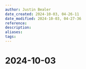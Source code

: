 ```yaml
---
author: Justin Bealer
date_created: 2024-10-03, 04-26-11
date_modified: 2024-10-03, 04-27-36
reference: 
description: 
aliases: 
tags: 
---
```

# 2024-10-03
